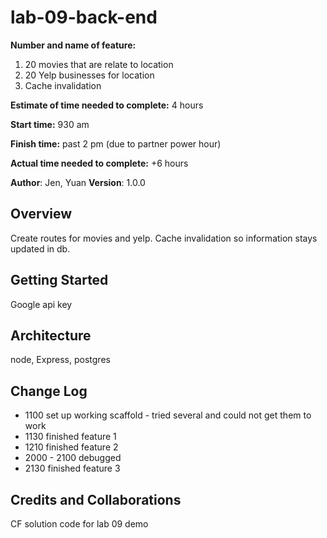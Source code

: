 # lab-09-back-end
**Number and name of feature:** 
1. 20 movies that are relate to location
2. 20 Yelp businesses for location
3. Cache invalidation

**Estimate of time needed to complete:** 4 hours

**Start time:** 930 am

**Finish time:** past 2 pm (due to partner power hour)

**Actual time needed to complete:** +6 hours


**Author**: Jen, Yuan
**Version**: 1.0.0

## Overview
Create routes for movies and yelp. Cache invalidation so information stays updated in db.

## Getting Started
Google api key

## Architecture
node, Express, postgres

## Change Log
* 1100 set up working scaffold - tried several and could not get them to work
* 1130 finished feature 1
* 1210 finished feature 2
* 2000 - 2100 debugged
* 2130 finished feature 3

## Credits and Collaborations
CF solution code for lab 09 demo
